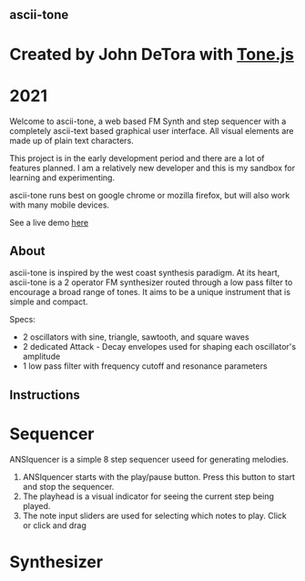 ## ascii-tone

# Created by John DeTora with [Tone.js](https://github.com/Tonejs/Tone.js)

# 2021

Welcome to ascii-tone, a web based FM Synth and step sequencer with a completely ascii-text based graphical user interface. All visual elements are made up of plain text characters.

This project is in the early development period and there are a lot of features planned. I am a relatively new developer and this is my sandbox for learning and experimenting.

ascii-tone runs best on google chrome or mozilla firefox, but will also work with many mobile devices.

See a live demo [here](www.echocoast.net/asciiquencer/index.html)

## About

ascii-tone is inspired by the west coast synthesis paradigm. At its heart, ascii-tone is a 2 operator FM synthesizer routed through a low pass filter to encourage a broad range of tones. It aims to be a unique instrument that is simple and compact.

Specs:

-   2 oscillators with sine, triangle, sawtooth, and square waves
-   2 dedicated Attack - Decay envelopes used for shaping each oscillator's amplitude
-   1 low pass filter with frequency cutoff and resonance parameters

## Instructions

# Sequencer

ANSIquencer is a simple 8 step sequencer useed for generating melodies.

1. ANSIquencer starts with the play/pause button. Press this button to start and stop the sequencer.
2. The playhead is a visual indicator for seeing the current step being played.
3. The note input sliders are used for selecting which notes to play. Click or click and drag

# Synthesizer
